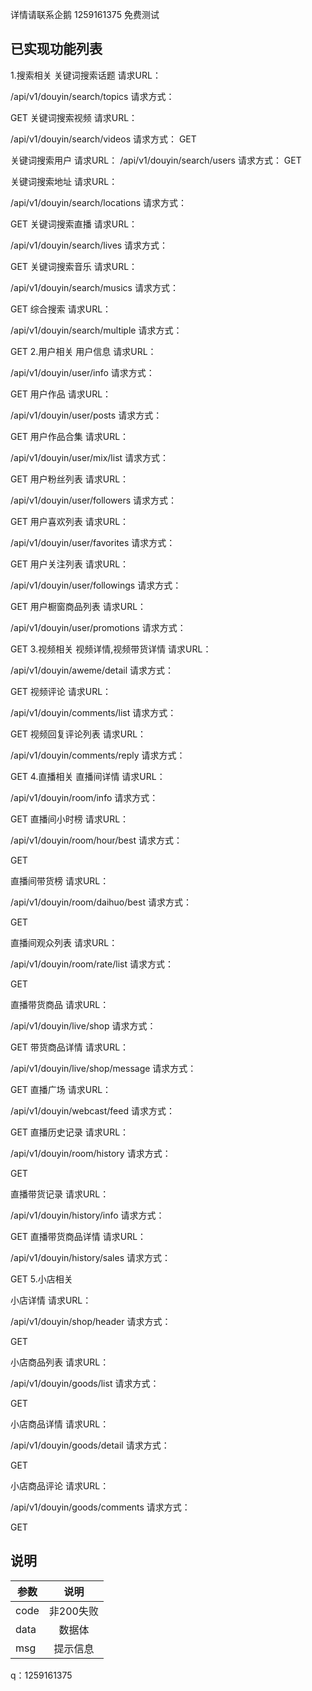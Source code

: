  详情请联系企鹅 1259161375  免费测试
## 已实现功能列表
                              
1.搜索相关
关键词搜索话题
请求URL：

/api/v1/douyin/search/topics
请求方式：

GET
关键词搜索视频
请求URL：

/api/v1/douyin/search/videos
请求方式：
GET


关键词搜索用户
请求URL：
/api/v1/douyin/search/users
请求方式：
GET

关键词搜索地址
请求URL：

/api/v1/douyin/search/locations
请求方式：

GET
关键词搜索直播
请求URL：

/api/v1/douyin/search/lives
请求方式：

GET
关键词搜索音乐
请求URL：

/api/v1/douyin/search/musics
请求方式：

GET
综合搜索
请求URL：

/api/v1/douyin/search/multiple
请求方式：

GET
2.用户相关
用户信息
请求URL：

/api/v1/douyin/user/info
请求方式：

GET
用户作品
请求URL：

/api/v1/douyin/user/posts
请求方式：

GET
用户作品合集
请求URL：

/api/v1/douyin/user/mix/list
请求方式：

GET
用户粉丝列表
请求URL：

/api/v1/douyin/user/followers
请求方式：

GET
用户喜欢列表
请求URL：

/api/v1/douyin/user/favorites
请求方式：

GET
用户关注列表
请求URL：

/api/v1/douyin/user/followings
请求方式：

GET
用户橱窗商品列表
请求URL：

/api/v1/douyin/user/promotions
请求方式：

GET
3.视频相关
视频详情,视频带货详情
请求URL：

/api/v1/douyin/aweme/detail
请求方式：

GET
视频评论
请求URL：

/api/v1/douyin/comments/list
请求方式：

GET
视频回复评论列表
请求URL：

/api/v1/douyin/comments/reply
请求方式：

GET
4.直播相关
直播间详情
请求URL：

/api/v1/douyin/room/info
请求方式：

GET
直播间小时榜
请求URL：

/api/v1/douyin/room/hour/best
请求方式：

GET


直播间带货榜
请求URL：

/api/v1/douyin/room/daihuo/best
请求方式：

GET


直播间观众列表
请求URL：

/api/v1/douyin/room/rate/list
请求方式：

GET


直播带货商品
请求URL：

/api/v1/douyin/live/shop
请求方式：

GET
带货商品详情
请求URL：

/api/v1/douyin/live/shop/message
请求方式：

GET
直播广场
请求URL：

/api/v1/douyin/webcast/feed
请求方式：

GET
直播历史记录
请求URL：

/api/v1/douyin/room/history
请求方式：

GET


直播带货记录
请求URL：

/api/v1/douyin/history/info
请求方式：

GET
直播带货商品详情
请求URL：

/api/v1/douyin/history/sales
请求方式：

GET
5.小店相关

小店详情
请求URL：

/api/v1/douyin/shop/header
请求方式：

GET


小店商品列表
请求URL：

/api/v1/douyin/goods/list
请求方式：

GET


小店商品详情
请求URL：

/api/v1/douyin/goods/detail
请求方式：

GET


小店商品评论
请求URL：

/api/v1/douyin/goods/comments
请求方式：

GET


## 说明
参数|说明|
--|:--:|
code|非200失败|
data|数据体|
msg|提示信息|

q：1259161375


